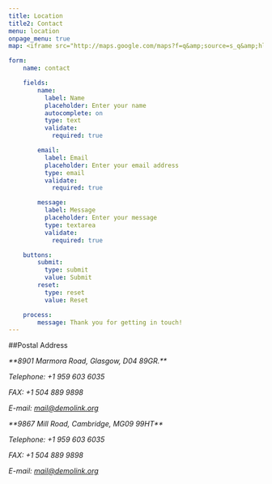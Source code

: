 ```yaml
---
title: Location
title2: Contact
menu: location
onpage_menu: true
map: <iframe src="http://maps.google.com/maps?f=q&amp;source=s_q&amp;hl=en&amp;geocode=&amp;q=Brooklyn,+New+York,+NY,+United+States&amp;aq=0&amp;sll=37.0625,-95.677068&amp;sspn=61.282355,146.513672&amp;ie=UTF8&amp;hq=&amp;hnear=Brooklyn,+Kings,+New+York&amp;ll=40.649974,-73.950005&amp;spn=0.01628,0.025663&amp;z=14&amp;iwloc=A&amp;output=embed"></iframe>

form:
    name: contact

    fields:
        name:
          label: Name
          placeholder: Enter your name
          autocomplete: on
          type: text
          validate:
            required: true

        email:
          label: Email
          placeholder: Enter your email address
          type: email
          validate:
            required: true

        message:
          label: Message
          placeholder: Enter your message
          type: textarea
          validate:
            required: true

    buttons:
        submit:
          type: submit
          value: Submit
        reset:
          type: reset
          value: Reset

    process:
        message: Thank you for getting in touch!
---
```


##Postal Address
<address markdown="1">
**8901 Marmora Road, Glasgow, D04 89GR.**

Telephone: +1 959 603 6035

FAX:  +1 504 889 9898

E-mail: mail@demolink.org
</address>

<address markdown="1">
**9867 Mill Road, Cambridge, MG09 99HT**

Telephone: +1 959 603 6035

FAX: +1 504 889 9898

E-mail: mail@demolink.org
</address>



